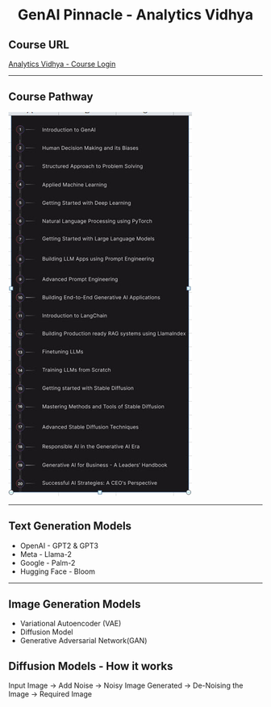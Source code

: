 <h1 style="text-align:center"> GenAI Pinnacle - Analytics Vidhya</h1>

## Course URL

[Analytics Vidhya - Course Login](https://courses.analyticsvidhya.com/)

---

## Course Pathway

<p>
<img src="Course-Details-pathway.jpg">
</p>

---

## Text Generation Models

- OpenAI - GPT2 & GPT3
- Meta - Llama-2
- Google - Palm-2
- Hugging Face - Bloom

---

## Image Generation Models

- Variational Autoencoder (VAE)
- Diffusion Model
- Generative Adversarial Network(GAN)

## Diffusion Models - How it works

Input Image &rarr; Add Noise &rarr; Noisy Image Generated &rarr; De-Noising the Image &rarr; Required Image
